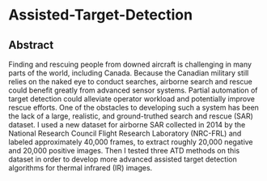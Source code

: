 # Assisted-Target-Detection
## Abstract
Finding and rescuing people from downed aircraft is challenging in many parts of the world,
including Canada. Because the Canadian military still relies on the naked eye to conduct
searches, airborne search and rescue could benefit greatly from advanced sensor systems. Partial
automation of target detection could alleviate operator workload and potentially improve rescue
efforts. One of the obstacles to developing such a system has been the lack of a large, realistic,
and ground-truthed search and rescue (SAR) dataset. I used a new dataset for airborne SAR
collected in 2014 by the National Research Council Flight Research Laboratory (NRC-FRL)
and labeled approximately 40,000 frames, to extract roughly 20,000 negative and 20,000 positive
images. Then I tested three ATD methods on this dataset in order to develop more advanced
assisted target detection algorithms for thermal infrared (IR) images.
